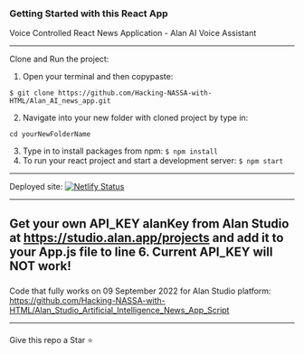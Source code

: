 ### Getting Started with this React App

Voice Controlled React News Application - Alan AI Voice Assistant

---
Clone and Run the project:
1. Open your terminal and then copypaste: 
```
$ git clone https://github.com/Hacking-NASSA-with-HTML/Alan_AI_news_app.git
```
2. Navigate into your new folder with cloned project by type in:
```
cd yourNewFolderName
```
3. Type in to install packages from npm:
```$ npm install```
4. To run your react project and start a development server:
```$ npm start```



---
Deployed site:
[![Netlify Status](https://api.netlify.com/api/v1/badges/4e0e66c9-c063-46ca-846e-003ad7fd56fa/deploy-status)](https://lucinda-news.netlify.app)

---
#####
Get your own API_KEY alanKey from Alan Studio at
https://studio.alan.app/projects 
and add it to your App.js file 
to line 6.
Current API_KEY will NOT work!
---
#####
Code that fully works on 09 September 2022 for Alan Studio platform:
https://github.com/Hacking-NASSA-with-HTML/Alan_Studio_Artificial_Intelligence_News_App_Script

---
####
Give this repo a Star :star:
